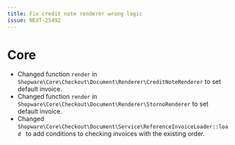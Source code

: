 ```yaml
---
title: Fix credit note renderer wrong logic
issue: NEXT-25492
---
```

# Core
* Changed function `render` in `Shopware\Core\Checkout\Document\Renderer\CreditNoteRenderer` to set default invoice.
* Changed function `render` in `Shopware\Core\Checkout\Document\Renderer\StornoRenderer` to set default invoice.
* Changed `Shopware\Core\Checkout\Document\Service\ReferenceInvoiceLoader::load ` to add conditions to checking invoices with the existing order.
